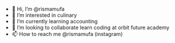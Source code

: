 - 👋 Hi, I’m @rismamufa
- 👀 I’m interested in culinary
- 🌱 I’m currently learning accounting
- 💞️ I’m looking to collaborate learn coding at orbit future academy
- 📫 How to reach me @rismamufa (instagram)

